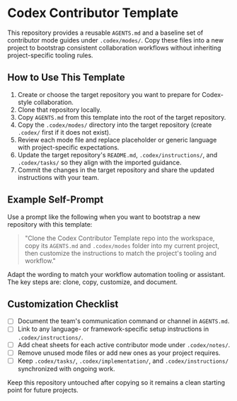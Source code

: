 # Codex Contributor Template

This repository provides a reusable `AGENTS.md` and a baseline set of contributor mode guides under `.codex/modes/`. Copy these files into a new project to bootstrap consistent collaboration workflows without inheriting project-specific tooling rules.

## How to Use This Template
1. Create or choose the target repository you want to prepare for Codex-style collaboration.
2. Clone that repository locally.
3. Copy `AGENTS.md` from this template into the root of the target repository.
4. Copy the `.codex/modes/` directory into the target repository (create `.codex/` first if it does not exist).
5. Review each mode file and replace placeholder or generic language with project-specific expectations.
6. Update the target repository's `README.md`, `.codex/instructions/`, and `.codex/tasks/` so they align with the imported guidance.
7. Commit the changes in the target repository and share the updated instructions with your team.

## Example Self-Prompt
Use a prompt like the following when you want to bootstrap a new repository with this template:

> "Clone the Codex Contributor Template repo into the workspace, copy its `AGENTS.md` and `.codex/modes` folder into my current project, then customize the instructions to match the project's tooling and workflow."

Adapt the wording to match your workflow automation tooling or assistant. The key steps are: clone, copy, customize, and document.

## Customization Checklist
- [ ] Document the team's communication command or channel in `AGENTS.md`.
- [ ] Link to any language- or framework-specific setup instructions in `.codex/instructions/`.
- [ ] Add cheat sheets for each active contributor mode under `.codex/notes/`.
- [ ] Remove unused mode files or add new ones as your project requires.
- [ ] Keep `.codex/tasks/`, `.codex/implementation/`, and `.codex/instructions/` synchronized with ongoing work.

Keep this repository untouched after copying so it remains a clean starting point for future projects.
